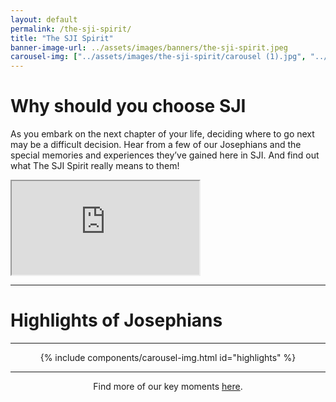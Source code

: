 ```yaml
---
layout: default
permalink: /the-sji-spirit/
title: "The SJI Spirit"
banner-image-url: ../assets/images/banners/the-sji-spirit.jpeg
carousel-img: ["../assets/images/the-sji-spirit/carousel (1).jpg", "../assets/images/the-sji-spirit/carousel (2).jpg", "../assets/images/the-sji-spirit/carousel (3).jpg", "../assets/images/the-sji-spirit/carousel (4).jpg", "../assets/images/the-sji-spirit/carousel (5).jpg", "../assets/images/the-sji-spirit/carousel (6).jpg", "../assets/images/the-sji-spirit/carousel (7).jpg", "../assets/images/the-sji-spirit/carousel (8).jpg", "../assets/images/the-sji-spirit/carousel (9).jpg", "../assets/images/the-sji-spirit/carousel (10).jpg", "../assets/images/the-sji-spirit/carousel (11).jpg", "../assets/images/the-sji-spirit/carousel (12).jpg", "../assets/images/the-sji-spirit/carousel (13).jpg", ]
---
```


<style>
  .flex-container {
    display: flex;
    gap: 1vw;
    margin: auto;
    flex-wrap: wrap;
    justify-content: center;
    overflow: hidden;
  }
</style>

# Why should you choose SJI
As you embark on the next chapter of your life, deciding where to go next may be a difficult decision. Hear from a few of our Josephians and the special memories and experiences they’ve gained here in SJI. And find out what The SJI Spirit really means to them!

<div class="video-container-outer">
  <div class="video-container">
    <iframe class="video" src="https://drive.google.com/file/d/1Oi0jTYDv6uDPKsYdoQqcVJW0nPaV8L_i/preview" allow="autoplay"></iframe>
  </div>
</div>

---

# Highlights of Josephians
<hr>
<div class="flex-container">
  {% include components/carousel-img.html id="highlights" %}
</div>
<hr>

<div style="width: 100%; text-align: center;">
  <p>Find more of our key moments <a class="external" href="https://www.flickr.com/photos/stjosephsinstitution/">here</a>.</p>
</div>